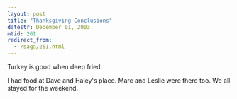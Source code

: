 ```yaml
---
layout: post
title: "Thanksgiving Conclusions"
datestr: December 01, 2003
mtid: 261
redirect_from:
  - /saga/261.html
---
```


Turkey is good when deep fried.

I had food at Dave and Haley's place.  Marc and Leslie were there too.  We all stayed for the weekend.


